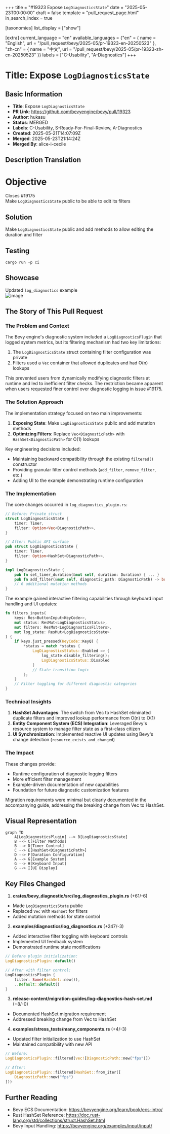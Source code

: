 +++
title = "#19323 Expose `LogDiagnosticsState`"
date = "2025-05-23T00:00:00"
draft = false
template = "pull_request_page.html"
in_search_index = true

[taxonomies]
list_display = ["show"]

[extra]
current_language = "en"
available_languages = {"en" = { name = "English", url = "/pull_request/bevy/2025-05/pr-19323-en-20250523" }, "zh-cn" = { name = "中文", url = "/pull_request/bevy/2025-05/pr-19323-zh-cn-20250523" }}
labels = ["C-Usability", "A-Diagnostics"]
+++

# Title: Expose `LogDiagnosticsState`

## Basic Information
- **Title**: Expose `LogDiagnosticsState`
- **PR Link**: https://github.com/bevyengine/bevy/pull/19323
- **Author**: hukasu
- **Status**: MERGED
- **Labels**: C-Usability, S-Ready-For-Final-Review, A-Diagnostics
- **Created**: 2025-05-21T14:07:09Z
- **Merged**: 2025-05-23T21:14:24Z
- **Merged By**: alice-i-cecile

## Description Translation
# Objective

Closes #19175  
Make `LogDiagnosticsState` public to be able to edit its filters

## Solution

Make `LogDiagnosticsState` public and add methods to allow editing the duration and filter

## Testing

`cargo run -p ci`

## Showcase

Updated `log_diagnostics` example  
![image](https://github.com/user-attachments/assets/25bc00f3-40e2-4b4a-b90b-137cc1f307a5)

## The Story of This Pull Request

### The Problem and Context
The Bevy engine's diagnostic system included a `LogDiagnosticsPlugin` that logged system metrics, but its filtering mechanism had two key limitations:
1. The `LogDiagnosticsState` struct containing filter configuration was private
2. Filters used a `Vec` container that allowed duplicates and had O(n) lookups

This prevented users from dynamically modifying diagnostic filters at runtime and led to inefficient filter checks. The restriction became apparent when users requested finer control over diagnostic logging in issue #19175.

### The Solution Approach
The implementation strategy focused on two main improvements:
1. **Exposing State**: Make `LogDiagnosticsState` public and add mutation methods
2. **Optimizing Filters**: Replace `Vec<DiagnosticPath>` with `HashSet<DiagnosticPath>` for O(1) lookups

Key engineering decisions included:
- Maintaining backward compatibility through the existing `filtered()` constructor
- Providing granular filter control methods (`add_filter`, `remove_filter`, etc.)
- Adding UI to the example demonstrating runtime configuration

### The Implementation
The core changes occurred in `log_diagnostics_plugin.rs`:

```rust
// Before: Private struct
struct LogDiagnosticsState {
    timer: Timer,
    filter: Option<Vec<DiagnosticPath>>,
}

// After: Public API surface
pub struct LogDiagnosticsState {
    timer: Timer,
    filter: Option<HashSet<DiagnosticPath>>,
}

impl LogDiagnosticsState {
    pub fn set_timer_duration(&mut self, duration: Duration) { ... }
    pub fn add_filter(&mut self, diagnostic_path: DiagnosticPath) -> bool { ... }
    // 6 additional mutation methods
}
```

The example gained interactive filtering capabilities through keyboard input handling and UI updates:

```rust
fn filters_inputs(
    keys: Res<ButtonInput<KeyCode>>,
    mut status: ResMut<LogDiagnosticsStatus>,
    mut filters: ResMut<LogDiagnosticsFilters>,
    mut log_state: ResMut<LogDiagnosticsState>
) {
    if keys.just_pressed(KeyCode::KeyQ) {
        *status = match *status {
            LogDiagnosticsStatus::Enabled => {
                log_state.disable_filtering();
                LogDiagnosticsStatus::Disabled
            }
            // State transition logic
        };
    }
    // Filter toggling for different diagnostic categories
}
```

### Technical Insights
1. **HashSet Advantages**: The switch from Vec to HashSet eliminated duplicate filters and improved lookup performance from O(n) to O(1)
2. **Entity Component System (ECS) Integration**: Leveraged Bevy's resource system to manage filter state as a first-class citizen
3. **UI Synchronization**: Implemented reactive UI updates using Bevy's change detection (`resource_exists_and_changed`)

### The Impact
These changes provide:
- Runtime configuration of diagnostic logging filters
- More efficient filter management
- Example-driven documentation of new capabilities
- Foundation for future diagnostic customization features

Migration requirements were minimal but clearly documented in the accompanying guide, addressing the breaking change from Vec to HashSet.

## Visual Representation

```mermaid
graph TD
    A[LogDiagnosticsPlugin] --> B[LogDiagnosticsState]
    B --> C[Filter Methods]
    B --> D[Timer Control]
    C --> E[HashSet<DiagnosticPath>]
    D --> F[Duration Configuration]
    A --> G[Example System]
    G --> H[Keyboard Input]
    G --> I[UI Display]
```

## Key Files Changed

1. **crates/bevy_diagnostic/src/log_diagnostics_plugin.rs** (+61/-6)
- Made `LogDiagnosticsState` public
- Replaced `Vec` with `HashSet` for filters
- Added mutation methods for state control

2. **examples/diagnostics/log_diagnostics.rs** (+247/-3)
- Added interactive filter toggling with keyboard controls
- Implemented UI feedback system
- Demonstrated runtime state modifications

```rust
// Before plugin initialization:
LogDiagnosticsPlugin::default()

// After with filter control:
LogDiagnosticsPlugin {
    filter: Some(HashSet::new()),
    ..Default::default()
}
```

3. **release-content/migration-guides/log-diagnostics-hash-set.md** (+8/-0)
- Documented HashSet migration requirement
- Addressed breaking change from Vec to HashSet

4. **examples/stress_tests/many_components.rs** (+4/-3)
- Updated filter initialization to use HashSet
- Maintained compatibility with new API

```rust
// Before:
LogDiagnosticsPlugin::filtered(vec![DiagnosticPath::new("fps")])

// After:
LogDiagnosticsPlugin::filtered(HashSet::from_iter([
    DiagnosticPath::new("fps")
]))
```

## Further Reading
- Bevy ECS Documentation: https://bevyengine.org/learn/book/ecs-intro/
- Rust HashSet Reference: https://doc.rust-lang.org/std/collections/struct.HashSet.html
- Bevy Input Handling: https://bevyengine.org/examples/input/input/